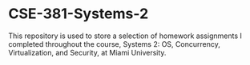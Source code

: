 # CSE-381-Systems-2

This repository is used to store a selection of homework assignments I completed throughout the course, Systems 2: OS, Concurrency, Virtualization, and Security, at Miami University.
